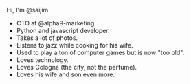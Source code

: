 Hi, I'm @saijim

- CTO at @alpha9-marketing
- Python and javascript developer.
- Takes a lot of photos.
- Listens to jazz while cooking for his wife.
- Used to play a ton of computer games but is now "too old".
- Loves technology.
- Loves Cologne (the city, not the perfume).
- Loves his wife and son even more.
